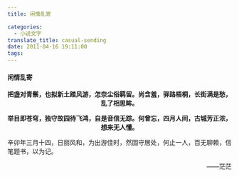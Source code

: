 ```yaml
---
title: 闲情乱寄

categories:
  - 小说文字
translate_title: casual-sending
date: 2011-04-16 19:11:00
tags:
---
```


#### 闲情乱寄

**<center>把盏对青鬃，也拟新土踏风游，怎奈尘俗羁留。尚含羞，驿路梧桐，长街满是愁，乱了相思眸。</center>**

**<center>举目即苍穹，独守故园待飞鸿，自是音信无踪。何曾忘，四月人间，古城芳正浓，想来无人懂。</center>**

辛卯年三月十四，日丽风和，为出游佳时，然固守居处，何止一人，百无聊赖，信笔题书，以为记。

<p align="right">——茫茫</p>